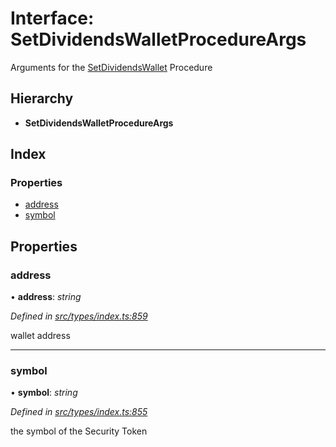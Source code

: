 # Interface: SetDividendsWalletProcedureArgs

Arguments for the [SetDividendsWallet](../enums/_types_index_.proceduretype.md#setdividendswallet) Procedure

## Hierarchy

* **SetDividendsWalletProcedureArgs**

## Index

### Properties

* [address](_types_index_.setdividendswalletprocedureargs.md#address)
* [symbol](_types_index_.setdividendswalletprocedureargs.md#symbol)

## Properties

###  address

• **address**: *string*

*Defined in [src/types/index.ts:859](https://github.com/PolymathNetwork/polymath-sdk/blob/fb8c7c9/src/types/index.ts#L859)*

wallet address

___

###  symbol

• **symbol**: *string*

*Defined in [src/types/index.ts:855](https://github.com/PolymathNetwork/polymath-sdk/blob/fb8c7c9/src/types/index.ts#L855)*

the symbol of the Security Token
